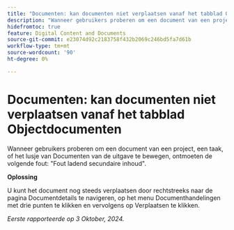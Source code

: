 ```yaml
---
title: "Documenten: kan documenten niet verplaatsen vanaf het tabblad Objectdocumenten"
description: "Wanneer gebruikers proberen om een document van een project, een taak, of het lusje van Documenten van de uitgave te bewegen, ontmoeten de volgende fout: Fout ladend secundaire inhoud."
hidefromtoc: true
feature: Digital Content and Documents
source-git-commit: e23074d92c2183758f432b2069c246bd5fa7d61b
workflow-type: tm+mt
source-wordcount: '90'
ht-degree: 0%

---
```


# Documenten: kan documenten niet verplaatsen vanaf het tabblad Objectdocumenten

Wanneer gebruikers proberen om een document van een project, een taak, of het lusje van Documenten van de uitgave te bewegen, ontmoeten de volgende fout: &quot;Fout ladend secundaire inhoud&quot;.

**Oplossing**

U kunt het document nog steeds verplaatsen door rechtstreeks naar de pagina Documentdetails te navigeren, op het menu Documenthandelingen met drie punten te klikken en vervolgens op Verplaatsen te klikken.

_Eerste rapporteerde op 3 Oktober, 2024._
